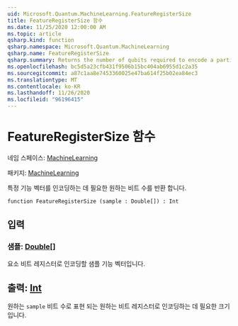 ```yaml
---
uid: Microsoft.Quantum.MachineLearning.FeatureRegisterSize
title: FeatureRegisterSize 함수
ms.date: 11/25/2020 12:00:00 AM
ms.topic: article
qsharp.kind: function
qsharp.namespace: Microsoft.Quantum.MachineLearning
qsharp.name: FeatureRegisterSize
qsharp.summary: Returns the number of qubits required to encode a particular feature vector.
ms.openlocfilehash: bc5d5a23cfb431f9506b15bc404ab6955d1c2a35
ms.sourcegitcommit: a87c1aa8e7453360025e47ba614f25b02ea84ec3
ms.translationtype: MT
ms.contentlocale: ko-KR
ms.lasthandoff: 11/26/2020
ms.locfileid: "96196415"
---
```

# <a name="featureregistersize-function"></a>FeatureRegisterSize 함수

네임 스페이스: [MachineLearning](xref:Microsoft.Quantum.MachineLearning)

패키지: [MachineLearning](https://nuget.org/packages/Microsoft.Quantum.MachineLearning)


특정 기능 벡터를 인코딩하는 데 필요한 원하는 비트 수를 반환 합니다.

```qsharp
function FeatureRegisterSize (sample : Double[]) : Int
```


## <a name="input"></a>입력

### <a name="sample--double"></a>샘플: [Double](xref:microsoft.quantum.lang-ref.double)[]

요소 비트 레지스터로 인코딩할 샘플 기능 벡터입니다.



## <a name="output--int"></a>출력: [Int](xref:microsoft.quantum.lang-ref.int)

원하는 `sample` 비트 수로 표현 되는 원하는 비트 레지스터로 인코딩하는 데 필요한 크기입니다.